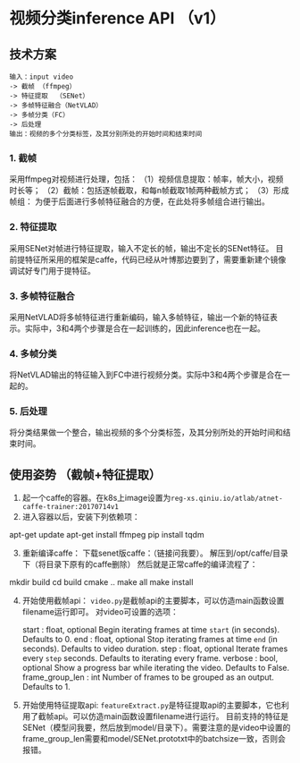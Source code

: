 # 视频分类inference API （v1）
## 技术方案
```
输入：input video
-> 截帧 （ffmpeg）
-> 特征提取  （SENet）
-> 多帧特征融合（NetVLAD）
-> 多帧分类（FC）
-> 后处理
输出：视频的多个分类标签，及其分别所处的开始时间和结束时间
```

### 1. 截帧
采用ffmpeg对视频进行处理，包括：
（1）视频信息提取：帧率，帧大小，视频时长等；
（2）截帧：包括逐帧截取，和每n帧截取1帧两种截帧方式；
（3）形成帧组： 为便于后面进行多帧特征融合的方便，在此处将多帧组合进行输出。

### 2. 特征提取
采用SENet对帧进行特征提取，输入不定长的帧，输出不定长的SENet特征。
目前提特征所采用的框架是caffe，代码已经从叶博那边要到了，需要重新建个镜像调试好专门用于提特征。

### 3. 多帧特征融合
采用NetVLAD将多帧特征进行重新编码，输入多帧特征，输出一个新的特征表示。实际中，3和4两个步骤是合在一起训练的，因此inference也在一起。

### 4. 多帧分类
将NetVLAD输出的特征输入到FC中进行视频分类。实际中3和4两个步骤是合在一起的。

### 5. 后处理
将分类结果做一个整合，输出视频的多个分类标签，及其分别所处的开始时间和结束时间。

## 使用姿势 （截帧+特征提取）
1. 起一个caffe的容器。在k8s上image设置为`reg-xs.qiniu.io/atlab/atnet-caffe-trainer:20170714v1`
2. 进入容器以后，安装下列依赖项：

  apt-get update
  apt-get install ffmpeg
  pip install  tqdm

3. 重新编译caffe：
下载senet版caffe：（链接问我要）。
解压到/opt/caffe/目录下（将目录下原有的caffe删除）
然后就是正常caffe的编译流程了：

  mkdir build
  cd build
  cmake ..
  make all
  make install

4. 开始使用截帧api：
`video.py`是截帧api的主要脚本，可以仿造main函数设置filename运行即可。
对video可设置的选项：

	start : float, optional
			Begin iterating frames at time `start` (in seconds).
			Defaults to 0.
	end : float, optional
			Stop iterating frames at time `end` (in seconds).
			Defaults to video duration.
	step : float, optional
			Iterate frames every `step` seconds.
			Defaults to iterating every frame.
	verbose : bool, optional
			Show a progress bar while iterating the video. Defaults to False.
	frame_group_len : int
			Number of frames to be grouped as an output. Defaults to 1.

5. 开始使用特征提取api:
`featureExtract.py`是特征提取api的主要脚本，它也利用了截帧api。可以仿造main函数设置filename进行运行。
目前支持的特征是SENet（模型问我要，然后放到model/目录下）。需要注意的是video中设置的frame\_group\_len需要和model/SENet.prototxt中的batchsize一致，否则会报错。